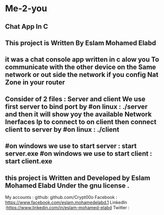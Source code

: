 # Me-2-you
Chat App In C
---------- 
This project is Written By Eslam Mohamed Elabd
--
it was a chat console app written in c alow you
To communicate with the other device on the
Same network or out side the network
if you config Nat Zone in your router
-----
Consider of 2 files :
Server and client 
We use first server to bind port by 
#on linux : ./server <port>   
and then it will show yoy the available Network
Inerfaces Ip to connect to on client
then connect client to server by 
#on linux : ./client <ip> <port>
------
#on windows we use to start server :
 start server.exe <port> 
#on windows we use to start client :
 start client.exe <ip> <port>
-------
this project is Written and Developed by Eslam Mohamed Elabd
Under the gnu license .
------
My accounts :
github: github.com/Crypt00o
Facebook : https://www.facebook.com/eslam.mohamedelabd.1
LinkedIn :https://www.linkedin.com/in/eslam-mohamed-elabd
Twitter :
